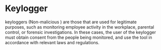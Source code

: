 # Keylogger
keyloggers (Non-malicious ) are those that are used for legitimate purposes, such as monitoring employee activity in the workplace, parental control, or forensic investigations. In these cases, the user of the keylogger must obtain consent from the people being monitored, and use the tool in accordance with relevant laws and regulations.
